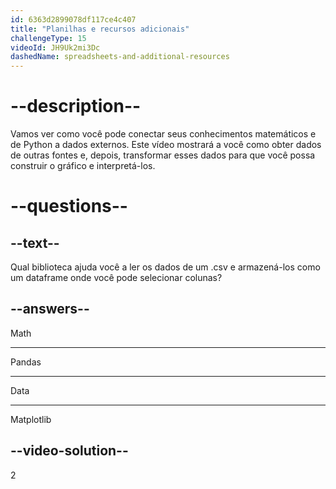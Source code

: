 ```yaml
---
id: 6363d2899078df117ce4c407
title: "Planilhas e recursos adicionais"
challengeType: 15
videoId: JH9Uk2mi3Dc
dashedName: spreadsheets-and-additional-resources
---
```


# --description--

Vamos ver como você pode conectar seus conhecimentos matemáticos e de Python a dados externos. Este vídeo mostrará a você como obter dados de outras fontes e, depois, transformar esses dados para que você possa construir o gráfico e interpretá-los.

# --questions--

## --text--

Qual biblioteca ajuda você a ler os dados de um .csv e armazená-los como um dataframe onde você pode selecionar colunas?

## --answers--

Math

---

Pandas

---

Data

---

Matplotlib

## --video-solution--

2
